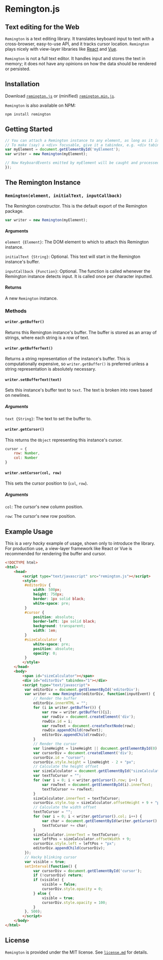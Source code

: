 # Remington.js
## Text editing for the Web

`Remington` is a text editing library. It translates keyboard input to text with a cross-browser, easy-to-use API, and it tracks cursor location. `Remington` plays nicely with view-layer libraries like [React](https://reactjs.org) and [Vue](https://vuejs.org).

`Remington` is not a full text editor. It handles input and stores the text in memory; it does not have any opinions on how the data should be rendered or persisted.

## Installation
Download [`remington.js`](https://jdormit.github.io/remington/remington.js) or (minified) [`remington.min.js`](https://jdormit.github.io/remington/remington.min.js).

`Remington` is also available on NPM:

`npm install remington`

## Getting Started
```javascript
// You can attach a Remington instance to any element, as long as it is focusable.
// To make (say) a <div> focusable, give it a tabindex, e.g. <div tabindex="1"></div>
var myElement = document.getElementById('myElement');
var writer = new Remington(myElement);

// Now KeyboardEvents emitted by myElement will be caught and processed by Remington
});
```
## The Remington Instance
### `Remington(element, initialText, inputCallback)`
The Remington constructor. This is the default export of the Remington package.

```javascript
var writer = new Remington(myElement);
```

#### Arguments
`element {Element}`: The DOM element to which to attach this Remington instance.

`initialText {String}`: Optional. This text will start in the Remington instance's buffer.

`inputCallback {Function}`: Optional. The function is called whenever the Remington instance detects input. It is called once per character inputted.

#### Returns
A new `Remington` instance.

### Methods
#### `writer.getBuffer()`
Returns this Remington instance's buffer. The buffer is stored as an array of strings, where each string is a row of text.

#### `writer.getBufferText()`
Returns a string representation of the instance's buffer. This is computationally expensive, so `writer.getBuffer()` is preferred unless a string representation is absolutely necessary.

#### `writer.setBufferText(text)`
Sets this instance's buffer text to `text`. The text is broken into rows based on newlines.

##### Arguments
`text {String}`: The text to set the buffer to.

#### `writer.getCursor()`
This returns the `Object` representing this instance's cursor.
```javascript
cursor = {
    row: Number,
    col: Number
}
```
#### `writer.setCursor(col, row)`
This sets the cursor position to (`col`, `row`).

##### Arguments
`col`: The cursor's new column position.

`row`: The cursor's new row position.

## Example Usage
This is a *very hacky* example of usage, shown only to introduce the library. For production use, a view-layer framework like React or Vue is recommended for rendering the buffer and cursor.

```html
<!DOCTYPE html>
<html>
    <head>
        <script type="text/javascript" src="remington.js"></script>
        <style>
         #editorDiv {
             width: 500px;
             height: 750px;
             border: 1px solid black;
             white-space: pre;
         }
         #cursor {
             position: absolute;
             border-left: 1px solid black;
             background: transparent;
             width: 1em;
         }
         #sizeCalculator {
             white-space: pre;
             position: absolute;
             opacity: 0;
         }
        </style>
    </head>
    <body>
        <span id="sizeCalculator"></span>
        <div id="editorDiv" tabindex="1"></div>
        <script type="text/javascript">
         var editorDiv = document.getElementById('editorDiv');
         var writer = new Remington(editorDiv, function(inputEvent) {
             // Render the buffer
             editorDiv.innerHTML = "";
             for (i in writer.getBuffer()) {
                 var row = writer.getBuffer()[i];
                 var rowDiv = document.createElement('div'); 
                 rowDiv.id = i;
                 var rowText = document.createTextNode(row);
                 rowDiv.appendChild(rowText);
                 editorDiv.appendChild(rowDiv);
             }
             // Render the cursor
             var lineHeight = lineHeight || document.getElementById(0).offsetHeight;
             var cursorDiv = document.createElement('div');
             cursorDiv.id = "cursor";
             cursorDiv.style.height = lineHeight - 2 + "px";
             // Calculate the height offset
             var sizeCalculator = document.getElementById("sizeCalculator");
             var textToCursor = "";
             for (var i = 0; i < writer.getCursor().row; i++) {
                 var rowText = document.getElementById(i).innerText;
                 textToCursor += rowText;
             }
             sizeCalculator.innerText = textToCursor;
             cursorDiv.style.top = sizeCalculator.offsetHeight + 9 + "px";
             // Calculate the width offset
             textToCursor = "";
             for (var i = 0; i < writer.getCursor().col; i++) {
                 var char = document.getElementById(writer.getCursor().row).innerText[i];
                 textToCursor += char;
             }
             sizeCalculator.innerText = textToCursor;
             var leftPos = sizeCalculator.offsetWidth + 9;
             cursorDiv.style.left = leftPos + "px";
             editorDiv.appendChild(cursorDiv);
         });
         // Hacky blinking cursor
         var visible = true;
         setInterval(function() {
             var cursorDiv = document.getElementById('cursor');
             if (!cursorDiv) return;
             if (visible) {
                 visible = false;
                 cursorDiv.style.opacity = 0;
             } else {
                 visible = true;
                 cursorDiv.style.opacity = 100;
             }
         }, 500);
        </script>
    </body>
</html>
```

## License
`Remington` is provided under the MIT license. See [`license.md`](./license.md) for details.
